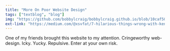 ```yaml
---
title: "More On Poor Website Design"
tags: ["textblog", "blog"]
img: "https://github.com/bobbylcraig/bobbylcraig.github.io/blob/10caf5019e8c0a70f58e23518d8cc9122a339a2a/blog/images/KenKratz.jpeg?raw=true"
ext-link: "https://medium.com/@xsvfat/7-hilarious-things-wrong-with-ken-kratz-s-website-design-8a9994063a65#.c3bnt780n"
---
```


One of my friends brought this website to my attention. Cringeworthy web-design. Icky. Yucky. Repulsive. Enter at your own risk.
